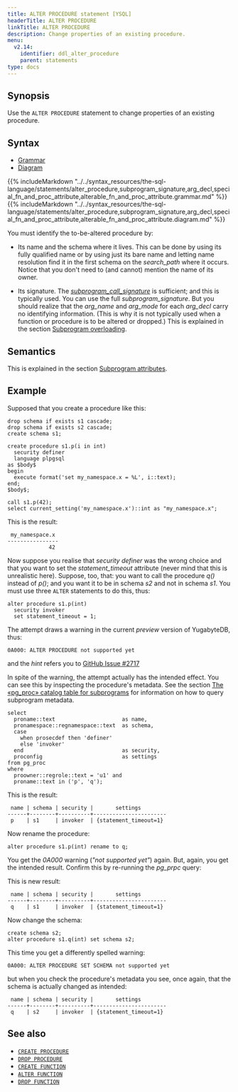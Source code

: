 ```yaml
---
title: ALTER PROCEDURE statement [YSQL]
headerTitle: ALTER PROCEDURE
linkTitle: ALTER PROCEDURE
description: Change properties of an existing procedure.
menu:
  v2.14:
    identifier: ddl_alter_procedure
    parent: statements
type: docs
---
```


## Synopsis

Use the `ALTER PROCEDURE` statement to change properties of an existing procedure.

## Syntax

<ul class="nav nav-tabs nav-tabs-yb">
  <li>
    <a href="#grammar" class="nav-link active" id="grammar-tab" data-toggle="tab" role="tab" aria-controls="grammar" aria-selected="true">
      <i class="fa-solid fa-file-lines" aria-hidden="true"></i>
      Grammar
    </a>
  </li>
  <li>
    <a href="#diagram" class="nav-link" id="diagram-tab" data-toggle="tab" role="tab" aria-controls="diagram" aria-selected="false">
      <i class="fa-solid fa-diagram-project" aria-hidden="true"></i>
      Diagram
    </a>
  </li>
</ul>

<div class="tab-content">
  <div id="grammar" class="tab-pane fade show active" role="tabpanel" aria-labelledby="grammar-tab">
  {{% includeMarkdown "../../syntax_resources/the-sql-language/statements/alter_procedure,subprogram_signature,arg_decl,special_fn_and_proc_attribute,alterable_fn_and_proc_attribute.grammar.md" %}}
  </div>
  <div id="diagram" class="tab-pane fade" role="tabpanel" aria-labelledby="diagram-tab">
  {{% includeMarkdown "../../syntax_resources/the-sql-language/statements/alter_procedure,subprogram_signature,arg_decl,special_fn_and_proc_attribute,alterable_fn_and_proc_attribute.diagram.md" %}}
  </div>
</div>

You must identify the to-be-altered procedure by:

- Its name and the schema where it lives. This can be done by using its fully qualified name or by using just its bare name and letting name resolution find it in the first schema on the _search_path_ where it occurs. Notice that you don't need to (and cannot) mention the name of its owner.

- Its signature. The _[subprogram_call_signature](../../../user-defined-subprograms-and-anon-blocks/subprogram-overloading/#subprogram-call-signature)_ is sufficient; and this is typically used. You can use the full _subprogram_signature_. But you should realize that the _arg_name_ and _arg_mode_ for each _arg_decl_ carry no identifying information. (This is why it is not typically used when a function or procedure is to be altered or dropped.) This is explained in the section [Subprogram overloading](../../../user-defined-subprograms-and-anon-blocks/subprogram-overloading/).

## Semantics

This is explained in the section [Subprogram attributes](../../../user-defined-subprograms-and-anon-blocks/subprogram-attributes/).

## Example

Supposed that you create a procedure like this:

```plpgsql
drop schema if exists s1 cascade;
drop schema if exists s2 cascade;
create schema s1;

create procedure s1.p(i in int)
  security definer
  language plpgsql
as $body$
begin
  execute format('set my_namespace.x = %L', i::text);
end;
$body$;

call s1.p(42);
select current_setting('my_namespace.x')::int as "my_namespace.x";
```

This is the result:

```output
 my_namespace.x
----------------
             42
```

Now suppose you realise that _security definer_ was the wrong choice and that you want to set the _statement_timeout_ attribute (never mind that this is unrealistic here). Suppose, too, that: you want to call the procedure _q()_ instead of _p()_; and you want it to be in schema _s2_ and not in schema _s1_. You must use three `ALTER` statements to do this, thus:

```plpgsql
alter procedure s1.p(int)
  security invoker
  set statement_timeout = 1;
```

The attempt draws a warning in the current _preview_ version of YugabyteDB, thus:

```output
0A000: ALTER PROCEDURE not supported yet
```

and the _hint_ refers you to [GitHub Issue #2717](https://github.com/YugaByte/yugabyte-db/issues/2717)

In spite of the warning, the attempt actually has the intended effect. You can see this by inspecting the procedure's metadata. See the section [The «pg_proc» catalog table for subprograms](../../../user-defined-subprograms-and-anon-blocks/pg-proc-catalog-table/) for information on how to  query subprogram metadata.

```plpgsql
select
  proname::text                     as name,
  pronamespace::regnamespace::text  as schema,
  case
    when prosecdef then 'definer'
    else 'invoker'
  end                               as security,
  proconfig                         as settings
from pg_proc
where
  proowner::regrole::text = 'u1' and
  proname::text in ('p', 'q');
```

This is the result:

```output
 name | schema | security |       settings
------+--------+----------+-----------------------
 p    | s1     | invoker  | {statement_timeout=1}
```

Now rename the procedure:

```plpgsql
alter procedure s1.p(int) rename to q;
```

You get the _0A000_ warning (_"not supported yet"_) again. But, again, you get the intended result. Confirm this by re-running the _pg_prpc_ query:

This is new result:

```output
 name | schema | security |       settings
------+--------+----------+-----------------------
 q    | s1     | invoker  | {statement_timeout=1}
```

Now change the schema:


```plpgsql
create schema s2;
alter procedure s1.q(int) set schema s2;
```

This time you get a differently spelled warning:

```output
0A000: ALTER PROCEDURE SET SCHEMA not supported yet
```

but when you check the procedure's metadata you see, once again, that the schema is actually changed as intended:

```output
 name | schema | security |       settings
------+--------+----------+-----------------------
 q    | s2     | invoker  | {statement_timeout=1}
```

## See also

- [`CREATE PROCEDURE`](../ddl_create_procedure)
- [`DROP PROCEDURE`](../ddl_drop_procedure)
- [`CREATE FUNCTION`](../ddl_create_function)
- [`ALTER FUNCTION`](../ddl_alter_function)
- [`DROP FUNCTION`](../ddl_drop_function)
